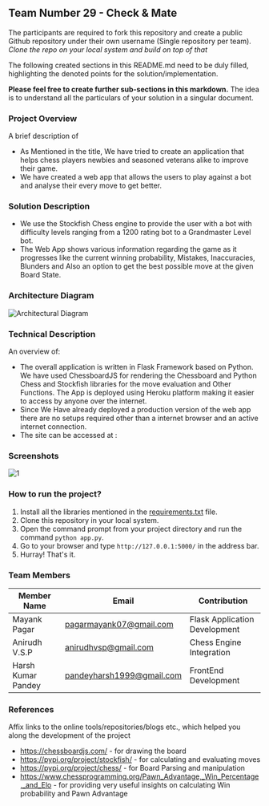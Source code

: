 ## Team Number 29 - Check & Mate

The participants are required to fork this repository and create a public Github repository under their own username (Single repository per team). *Clone the repo on your local system and build on top of that*

The following created sections in this README.md need to be duly filled, highlighting the denoted points for the solution/implementation. 

**Please feel free to create further sub-sections in this markdown.** The idea is to understand all the particulars of your solution in a singular document.

### Project Overview

A brief description of 
* As Mentioned in the title, We have tried to create an application that helps chess players newbies and seasoned veterans alike to improve their game.
* We have created a web app that allows the users to play against a bot and analyse their every move to get better.

### Solution Description
  * We use the Stockfish Chess engine to provide the user with a bot with difficulty levels ranging from a 1200 rating bot to a Grandmaster Level bot.
  * The Web App shows various information regarding the game as it progresses like the current winning probability, Mistakes, Inaccuracies, Blunders and Also an option to get the best possible move at the given Board State.
  
### Architecture Diagram

![Architectural Diagram](https://user-images.githubusercontent.com/62810976/100753422-c0478b00-340f-11eb-87b5-dfcaa57f204a.PNG)

### Technical Description

An overview of:
* The overall application is written in Flask Framework based on Python.
  We have used ChessboardJS for rendering the Chessboard and Python Chess and Stockfish libraries for the move evaluation and Other Functions.
  The App is deployed using Heroku platform making it easier to access by anyone over the internet.
* Since We Have already deployed a production version of the web app there are no setups required other than a internet browser and an active internet connection.
* The site can be accessed at : 

### Screenshots
![1](https://user-images.githubusercontent.com/62810976/100769500-23dab400-3422-11eb-90fa-df9b45e43987.PNG)

### How to run the project?

1. Install all the libraries mentioned in the [requirements.txt](https://github.com/mayank-96/Adrishta-Hackathon-Template/blob/master/Application%20Code/requirements.txt) file.
2. Clone this repository in your local system.
3. Open the command prompt from your project directory and run the command `python app.py`.
4. Go to your browser and type `http://127.0.0.1:5000/` in the address bar.
5. Hurray! That's it.

### Team Members
|Member Name        |     Email                 |        Contribution         |
|-------------------|---------------------------|-----------------------------|
|Mayank Pagar       |pagarmayank07@gmail.com    |Flask Application Development|
|Anirudh V.S.P      |anirudhvsp@gmail.com       |Chess Engine Integration     |
|Harsh Kumar Pandey |pandeyharsh1999@gmail.com  |FrontEnd Development         |

### References
Affix links to the online tools/repositories/blogs etc., which helped you along the development of the project
 * https://chessboardjs.com/  - for drawing the board
 * https://pypi.org/project/stockfish/ - for calculating and evaluating moves
 * https://pypi.org/project/chess/ - for Board Parsing and manipulation
 * https://www.chessprogramming.org/Pawn_Advantage,_Win_Percentage,_and_Elo - for providing very useful insights on calculating Win probability and Pawn Advantage
